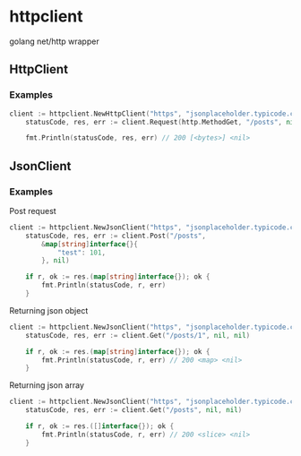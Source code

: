 # httpclient
golang net/http wrapper

## HttpClient

### Examples

```go
client := httpclient.NewHttpClient("https", "jsonplaceholder.typicode.com", 5*time.Second)
	statusCode, res, err := client.Request(http.MethodGet, "/posts", nil, nil)

	fmt.Println(statusCode, res, err) // 200 [<bytes>] <nil>
```

## JsonClient

### Examples
Post request
```go
client := httpclient.NewJsonClient("https", "jsonplaceholder.typicode.com", 5*time.Second)
	statusCode, res, err := client.Post("/posts",
		&map[string]interface{}{
			"test": 101,
		}, nil)

	if r, ok := res.(map[string]interface{}); ok {
		fmt.Println(statusCode, r, err)
	}
```

Returning json object
```go
client := httpclient.NewJsonClient("https", "jsonplaceholder.typicode.com", 5*time.Second)
	statusCode, res, err := client.Get("/posts/1", nil, nil)

	if r, ok := res.(map[string]interface{}); ok {
		fmt.Println(statusCode, r, err) // 200 <map> <nil>
	}
```

Returning json array
```go
client := httpclient.NewJsonClient("https", "jsonplaceholder.typicode.com", 5*time.Second)
	statusCode, res, err := client.Get("/posts", nil, nil)

	if r, ok := res.([]interface{}); ok {
		fmt.Println(statusCode, r, err) // 200 <slice> <nil>
	}
```